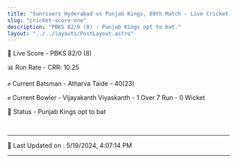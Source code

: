 ```yaml
---
title: "Sunrisers Hyderabad vs Punjab Kings, 69th Match - Live Cricket Score"
slug: "cricket-score-one"
description: "PBKS 82/0 (8) - Punjab Kings opt to bat."
layout: "../../layouts/PostLayout.astro"
---
```


🔴 Live Score - PBKS 82/0 (8)  

📊 Run Rate - CRR: 10.25  

✊ Current Batsman - Atharva Taide - 40(23)  

✊ Current Bowler - Vijayakanth Viyaskanth - 1 Over 7 Run - 0 Wicket  

📑 Status - Punjab Kings opt to bat

<br />

***

📝 Last Updated on : 5/19/2024, 4:07:14 PM

***

